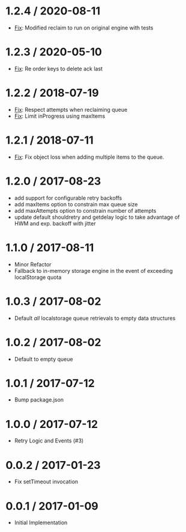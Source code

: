 # 1.2.4 / 2020-08-11

- [Fix](https://github.com/segmentio/localstorage-retry/pull/21): Modified reclaim to run on original engine with tests 

# 1.2.3 / 2020-05-10

- [Fix](https://github.com/segmentio/localstorage-retry/pull/17): Re order keys to delete ack last

# 1.2.2 / 2018-07-19

- [Fix](https://github.com/segmentio/localstorage-retry/pull/13): Respect attempts when reclaiming queue
- [Fix](https://github.com/segmentio/localstorage-retry/pull/11): Limit inProgress using maxItems

# 1.2.1 / 2018-07-11

- [Fix](https://github.com/segmentio/localstorage-retry/pull/10): Fix object loss when adding multiple items to the queue.

# 1.2.0 / 2017-08-23

- add support for configurable retry backoffs
- add maxItems option to constrain max queue size
- add maxAttempts option to constrain number of attempts
- update default shouldretry and getdelay logic to take advantage of HWM and exp. backoff with jitter

# 1.1.0 / 2017-08-11

- Minor Refactor
- Fallback to in-memory storage engine in the event of exceeding localStorage quota

# 1.0.3 / 2017-08-02

- Default _all_ localstorage queue retrievals to empty data structures

# 1.0.2 / 2017-08-02

- Default to empty queue

# 1.0.1 / 2017-07-12

- Bump package.json

# 1.0.0 / 2017-07-12

- Retry Logic and Events (#3)

# 0.0.2 / 2017-01-23

- Fix setTimeout invocation

# 0.0.1 / 2017-01-09

- Initial Implementation
